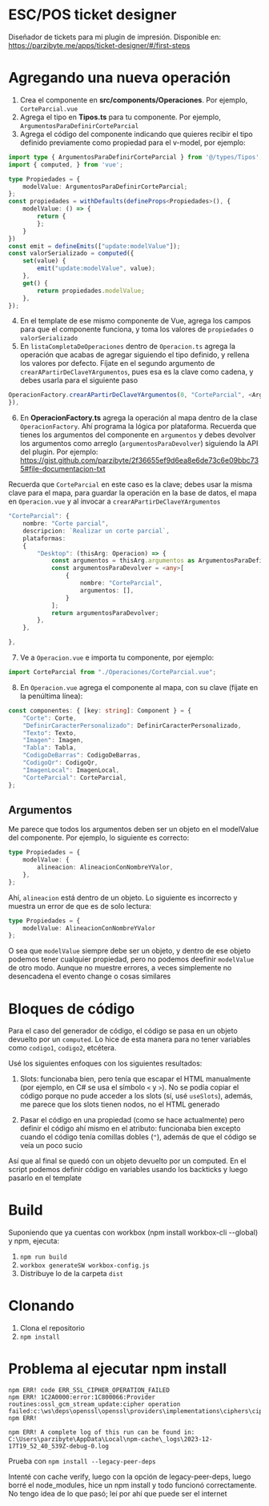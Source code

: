# ESC/POS ticket designer

Diseñador de tickets para mi plugin de impresión. Disponible en: https://parzibyte.me/apps/ticket-designer/#/first-steps

# Agregando una nueva operación
1. Crea el componente en **src/components/Operaciones**. Por ejemplo, `CorteParcial.vue`
2. Agrega el tipo en **Tipos.ts** para tu componente. Por ejemplo, `ArgumentosParaDefinirCorteParcial`
3. Agrega el código del componente indicando que quieres recibir el tipo definido previamente como propiedad para el v-model, por ejemplo:
```typescript
import type { ArgumentosParaDefinirCorteParcial } from '@/types/Tipos';
import { computed, } from 'vue';

type Propiedades = {
	modelValue: ArgumentosParaDefinirCorteParcial;
};
const propiedades = withDefaults(defineProps<Propiedades>(), {
	modelValue: () => {
		return {
		};
	}
})
const emit = defineEmits(["update:modelValue"]);
const valorSerializado = computed({
	set(value) {
		emit("update:modelValue", value);
	},
	get() {
		return propiedades.modelValue;
	},
});
```
4. En el template de ese mismo componente de Vue, agrega los campos para que el componente funciona, y toma los valores de `propiedades` o `valorSerializado`
5. En `listaCompletaDeOperaciones` dentro de `Operacion.ts` agrega la operación que acabas de agregar siguiendo el tipo definido, y rellena los valores por defecto. Fíjate en el segundo argumento de `crearAPartirDeClaveYArgumentos`, pues esa es la clave como cadena, y debes usarla para el siguiente paso
```typescript
OperacionFactory.crearAPartirDeClaveYArgumentos(0, "CorteParcial", <ArgumentosParaDefinirCorteParcial>{
}),
```
6. En **OperacionFactory.ts** agrega la operación al mapa dentro de la clase `OperacionFactory`. Ahí programa la lógica por plataforma. Recuerda que tienes los argumentos del componente en `argumentos` y debes devolver los argumentos como arreglo (`argumentosParaDevolver`) siguiendo la API del plugin. Por ejemplo: https://gist.github.com/parzibyte/2f36655ef9d6ea8e6de73c6e09bbc735#file-documentacion-txt

Recuerda que `CorteParcial` en este caso es la clave; debes usar la misma clave para el mapa, para guardar la operación en la base de datos, el mapa en `Operacion.vue` y al invocar a `crearAPartirDeClaveYArgumentos`
```typescript
"CorteParcial": {
	nombre: "Corte parcial",
	descripcion: `Realizar un corte parcial`,
	plataformas:
	{
		"Desktop": (thisArg: Operacion) => {
			const argumentos = thisArg.argumentos as ArgumentosParaDefinirCorteParcial;
			const argumentosParaDevolver = <any>[
				{
					nombre: "CorteParcial",
					argumentos: [],
				}
			];
			return argumentosParaDevolver;
		},
	},

},
```
7. Ve a `Operacion.vue` e importa tu componente, por ejemplo: 
```typescript
import CorteParcial from "./Operaciones/CorteParcial.vue";
```

8. En `Operacion.vue` agrega el componente al mapa, con su clave (fíjate en la penúltima línea): 
```typescript
const componentes: { [key: string]: Component } = {
    "Corte": Corte,
    "DefinirCaracterPersonalizado": DefinirCaracterPersonalizado,
    "Texto": Texto,
    "Imagen": Imagen,
    "Tabla": Tabla,
    "CodigoDeBarras": CodigoDeBarras,
    "CodigoQr": CodigoQr,
    "ImagenLocal": ImagenLocal,
    "CorteParcial": CorteParcial,
};
```

## Argumentos
Me parece que todos los argumentos deben ser un objeto en el modelValue del componente. Por ejemplo, lo siguiente es correcto:

```typescript
type Propiedades = {
	modelValue: {
		alineacion: AlineacionConNombreYValor,
	},
};
```

Ahí, `alineacion` está dentro de un objeto. Lo siguiente es incorrecto y muestra un error de que es de solo lectura:
```typescript
type Propiedades = {
	modelValue: AlineacionConNombreYValor
};
```

O sea que `modelValue` siempre debe ser un objeto, y dentro de ese objeto podemos tener cualquier propiedad, pero no podemos deefinir `modelValue` de otro modo. Aunque no muestre errores, a veces simplemente no desencadena el evento change o cosas similares

# Bloques de código
Para el caso del generador de código, el código se pasa en un objeto devuelto por un `computed`. Lo hice de esta manera para no tener variables como `codigo1`, `codigo2`, etcétera.

Usé los siguientes enfoques con los siguientes resultados:
1. Slots: funcionaba bien, pero tenía que escapar el HTML manualmente (por ejemplo, en C# se usa el símbolo `<` y `>`). No se podía copiar el código porque no pude acceder a los slots (sí, usé `useSlots`), además, me parece que los slots tienen nodos, no el HTML generado

2. Pasar el código en una propiedad (como se hace actualmente) pero definir el código ahí mismo en el atributo: funcionaba bien excepto cuando el código tenía comillas dobles (`"`), además de que el código se veía un poco sucio

Así que al final se quedó con un objeto devuelto por un computed. En el script podemos definir código en variables usando los backticks y luego pasarlo en el template

# Build

Suponiendo que ya cuentas con workbox (npm install workbox-cli --global) y npm, ejecuta:
1. `npm run build`
2. `workbox generateSW workbox-config.js`
3. Distribuye lo de la carpeta `dist`


# Clonando
1. Clona el repositorio
2. `npm install`

# Problema al ejecutar npm install
```
npm ERR! code ERR_SSL_CIPHER_OPERATION_FAILED
npm ERR! 1C2A0000:error:1C800066:Provider routines:ossl_gcm_stream_update:cipher operation failed:c:\ws\deps\openssl\openssl\providers\implementations\ciphers\ciphercommon_gcm.c:320:    
npm ERR!

npm ERR! A complete log of this run can be found in: C:\Users\parzibyte\AppData\Local\npm-cache\_logs\2023-12-17T19_52_40_539Z-debug-0.log
```
Prueba con `npm install --legacy-peer-deps`

Intenté con cache verify, luego con la opción de legacy-peer-deps, luego borré el node_modules, hice un npm install y todo funcionó correctamente. No tengo idea de lo que pasó; leí por ahí que puede ser el internet